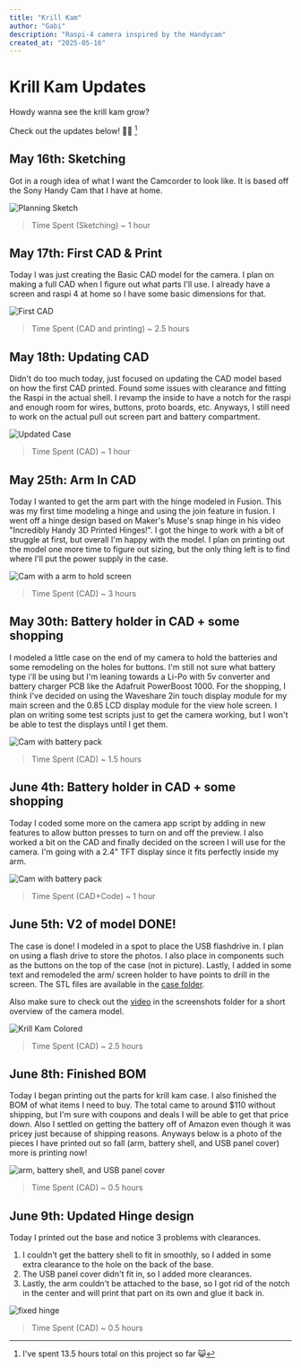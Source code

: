 ```yaml
---
title: "Krill Kam"
author: "Gabi"
description: "Raspi-4 camera inspired by the Handycam"
created_at: "2025-05-16"
---
```


# Krill Kam Updates

Howdy wanna see the krill kam grow? 

Check out the updates below! :eyes::shrimp: [^1]
[^1]: I've spent 13.5 hours total on this project so far 😺

## May 16th: Sketching
Got in a rough idea of what I want the Camcorder to look like. It is based off the Sony Handy Cam that I have at home. 

![Planning Sketch](/Screenshots/Sketch.jpg)

> Time Spent (Sketching) ~ 1 hour

## May 17th: First CAD & Print
Today I was just creating the Basic CAD model for the camera. I plan on making a full CAD when I figure out what parts I'll use. I already have a screen and raspi 4 at home so I have some basic dimensions for that.  

![First CAD](/Screenshots/CaseV1.png)

> Time Spent (CAD and printing) ~ 2.5 hours

## May 18th: Updating CAD

Didn't do too much today, just focused on updating the CAD model based on how the first CAD printed. Found some issues with clearance and fitting the Raspi in the actual shell. I revamp the inside to have a notch for the raspi and enough room for wires, buttons, proto boards, etc. Anyways, I still need to work on the actual pull out screen part and battery compartment.  

![Updated Case](/Screenshots/CaseV1.1.png)

> Time Spent (CAD) ~ 1 hour

## May 25th: Arm In CAD

Today I wanted to get the arm part with the hinge modeled in Fusion. This was my first time modeling a hinge and using the join feature in fusion. I went off a hinge design based on Maker's Muse's snap hinge in his video "Incredibly Handy 3D Printed Hinges!". I got the hinge to work with a bit of struggle at first, but overall I'm happy with the model. I plan on printing out the model one more time to figure out sizing, but the only thing left is to find where I'll put the power supply in the case.  

![Cam with a arm to hold screen](/Screenshots/CaseWArm.png)

> Time Spent (CAD) ~ 3 hours

## May 30th: Battery holder in CAD + some shopping

I modeled a little case on the end of my camera to hold the batteries and some remodeling on the holes for buttons. I'm still not sure what battery type i'll be using but I'm leaning towards a Li-Po with 5v converter and battery charger PCB like the Adafruit PowerBoost 1000. For the shopping, I think I've decided on using the Waveshare 2in touch display module for my main screen and the 0.85 LCD display module for the view hole screen. I plan on writing some test scripts just to get the camera working, but I won't be able to test the displays until I get them.  
 
![Cam with battery pack](/Screenshots/CaseWBatteryPack.png)

> Time Spent (CAD) ~ 1.5 hours

## June 4th: Battery holder in CAD + some shopping

Today I coded some more on the camera app script by adding in new features to allow button presses to turn on and off the preview. I also worked a bit on the CAD and finally decided on the screen I will use for the camera. I'm going with a 2.4" TFT display since it fits perfectly inside my arm.  
 
![Cam with battery pack](/Screenshots/CaseWScreen.png)

> Time Spent (CAD+Code) ~ 1 hour

## June 5th: V2 of model DONE!

The case is done! I modeled in a spot to place the USB flashdrive in. I plan on using a flash drive to store the photos. I also place in components such as the buttons on the top of the case (not in picture). Lastly, I added in some text and remodeled the arm/ screen holder to have points to drill in the screen. The STL files are available in the [case folder](Case/V2).  

Also make sure to check out the [video](Screenshots/KrillKamCaseV2.mp4) in the screenshots folder for a short overview of the camera model.  

![Krill Kam Colored](Screenshots/V2Colored.png)

> Time Spent (CAD) ~ 2.5 hours

## June 8th: Finished BOM

Today I began printing out the parts for krill kam case. I also finished the BOM of what items I need to buy. The total came to around $110 without shipping, but I'm sure with coupons and deals I will be able to get that price down. Also I settled on getting the battery off of Amazon even though it was pricey just because of shipping reasons. Anyways below is a photo of the pieces I have printed out so fall (arm, battery shell, and USB panel cover) more is printing now!   

![arm, battery shell, and USB panel cover](Screenshots/printedParts1.png)

> Time Spent (CAD) ~ 0.5 hours

## June 9th: Updated Hinge design

Today I printed out the base and notice 3 problems with clearances.  

1. I couldn't get the battery shell to fit in smoothly, so I added in some extra clearance to the hole on the back of the base.
2. The USB panel cover didn't fit in, so I added more clearances.
3. Lastly, the arm couldn't be attached to the base, so I got rid of the notch in the center and will print that part on its own and glue it back in.    

![fixed hinge](Screenshots/BaseV2.1.png)

> Time Spent (CAD) ~ 0.5 hours
